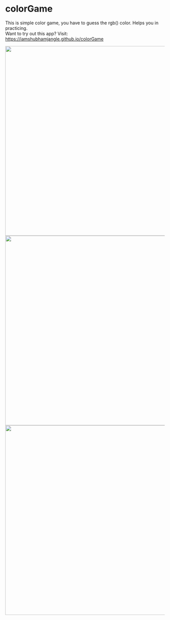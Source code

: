 # colorGame

This is simple color game, you have to guess the rgb() color. Helps you in practicing.\
Want to try out this app?
Visit: https://iamshubhamjangle.github.io/colorGame

<img src="https://user-images.githubusercontent.com/65165548/93667484-f9748e00-faa3-11ea-9ea5-8c96c9eee2d9.PNG" width="600">
<img src="https://user-images.githubusercontent.com/65165548/93667487-fbd6e800-faa3-11ea-8318-01e4651e6738.PNG" width="600">
<img src="https://user-images.githubusercontent.com/65165548/93667488-fc6f7e80-faa3-11ea-8ae1-4498472c5e74.PNG" width="600">
